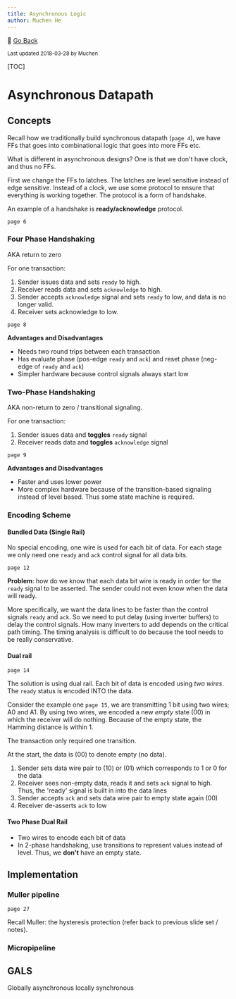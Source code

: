 ```yaml
---
title: Asynchronous Logic
author: Muchen He
---
```


:floppy_disk: [Go Back](/documents)

<small> Last updated 2018-03-28 by Muchen</small> 

[TOC]

# Asynchronous Datapath

## Concepts

Recall how we traditionally build synchronous datapath (`page 4`), we have FFs that goes into combinational logic that goes into more FFs etc. 

What is different in asynchronous designs? One is that we don't have clock, and thus no FFs. 

First we change the FFs to latches. The latches are level sensitive instead of edge sensitive. Instead of a clock, we use some protocol to ensure that everything is working together. The protocol is a form of handshake.

An example of a handshake is **ready/acknowledge** protocol. 

`page 6`

### Four Phase Handshaking

AKA return to zero

For one transaction:

1. Sender issues data and sets `ready` to high.
2. Receiver reads data and sets `acknowledge` to high.
3. Sender accepts `acknowledge` signal and sets `ready` to low, and data is no longer valid.
4. Receiver sets acknowledge to low.

`page 8`



**Advantages and Disadvantages**

- Needs two round trips between each transaction
- Has evaluate phase (pos-edge `ready` and `ack`) and reset phase (neg-edge of `ready` and `ack`)
- Simpler hardware because control signals always start low

### Two-Phase Handshaking

AKA non-return to zero / transitional signaling.

For one transaction:

1. Sender issues data and **toggles** `ready` signal
2. Receiver reads data and **toggles** `acknowledge` signal

`page 9`



**Advantages and Disadvantages**

- Faster and uses lower power
- More complex hardware because of the transition-based signaling instead of level based. Thus some state machine is required.



### Encoding Scheme

#### Bundled Data (Single Rail)

No special encoding, one wire is used for each bit of data. For each stage we only need one `ready` and `ack` control signal for all data bits. 

`page 12`

**Problem**: how do we know that each data bit wire is ready in order for the `ready` signal to be asserted. The sender could not even know when the data will ready. 

More specifically, we want the data lines to be faster than the control signals `ready` and `ack`. So we need to put delay (using inverter buffers) to delay the control signals. How many inverters to add depends on the critical path timing.  The timing analysis is difficult to do because the tool needs to be really conservative.

#### Dual rail

`page 14`

The solution is using dual rail. Each bit of data is encoded using *two wires*. The `ready` status is encoded INTO the data. 

Consider the example one `page 15`, we are transmitting 1 bit using two wires; A0 and A1. By using two wires, we encoded a new *empty* state (00) in which the receiver will do nothing. Because of the empty state, the Hamming distance is within 1.

The transaction only required one transition.

At the start, the data is (00) to denote empty (no data).

1. Sender sets data wire pair to (10) or (01) which corresponds to 1 or 0 for the data
2. Receiver sees non-empty data, reads it and sets `ack` signal to high. Thus, the 'ready' signal is built in into the data lines
3. Sender accepts `ack` and sets data wire pair to empty state again (00)
4. Receiver de-asserts `ack` to low

#### Two Phase Dual Rail

- Two wires to encode each bit of data
- In 2-phase handshaking, use transitions to represent values instead of level. Thus, we **don't** have an empty state.



## Implementation

### Muller pipeline

`page 27`

Recall Muller: the hysteresis protection (refer back to previous slide set / notes). 

### Micropipeline



## GALS

Globally asynchronous locally synchronous